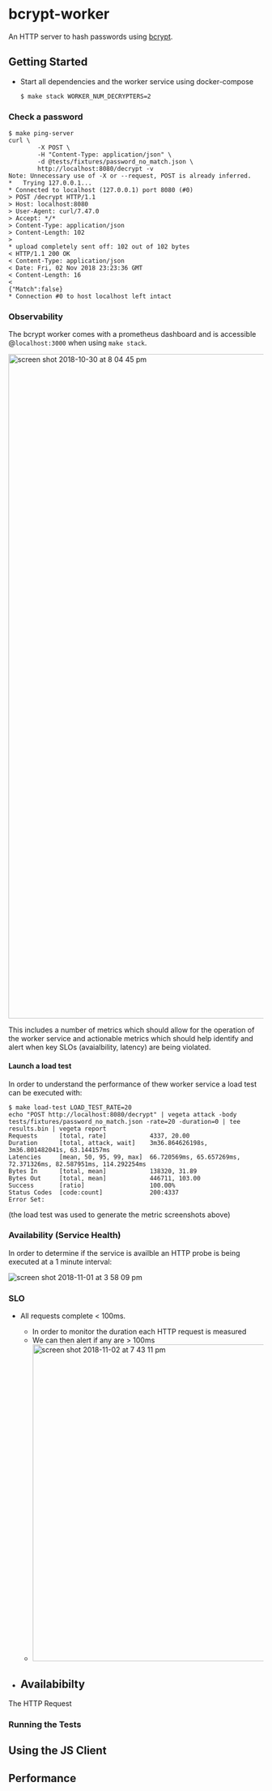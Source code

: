 # bcrypt-worker

An HTTP server to hash passwords using [bcrypt](https://en.wikipedia.org/wiki/Bcrypt). 

## Getting Started

- Start all dependencies and the worker service using docker-compose
  ```
  $ make stack WORKER_NUM_DECRYPTERS=2
  ```

### Check a password
```
$ make ping-server
curl \
        -X POST \
        -H "Content-Type: application/json" \
        -d @tests/fixtures/password_no_match.json \
        http://localhost:8080/decrypt -v
Note: Unnecessary use of -X or --request, POST is already inferred.
*   Trying 127.0.0.1...
* Connected to localhost (127.0.0.1) port 8080 (#0)
> POST /decrypt HTTP/1.1
> Host: localhost:8080
> User-Agent: curl/7.47.0
> Accept: */*
> Content-Type: application/json
> Content-Length: 102
>
* upload completely sent off: 102 out of 102 bytes
< HTTP/1.1 200 OK
< Content-Type: application/json
< Date: Fri, 02 Nov 2018 23:23:36 GMT
< Content-Length: 16
<
{"Match":false}
* Connection #0 to host localhost left intact
```

### Observability
The bcrypt worker comes with a prometheus dashboard and is accessible @`localhost:3000` when using `make stack`.

<img width="1313" alt="screen shot 2018-10-30 at 8 04 45 pm" src="https://user-images.githubusercontent.com/321963/47945296-5fb78e00-ded7-11e8-9006-cd7675ef3d24.png">

This includes a number of metrics which should allow for the operation of the worker service and actionable metrics which should help identify and alert when key SLOs (avaialbility, latency) are being violated.

#### Launch a load test
In order to understand the performance of thew worker service a load test can be executed with:

```
$ make load-test LOAD_TEST_RATE=20
echo "POST http://localhost:8080/decrypt" | vegeta attack -body tests/fixtures/password_no_match.json -rate=20 -duration=0 | tee results.bin | vegeta report
Requests      [total, rate]            4337, 20.00
Duration      [total, attack, wait]    3m36.864626198s, 3m36.801482041s, 63.144157ms
Latencies     [mean, 50, 95, 99, max]  66.720569ms, 65.657269ms, 72.371326ms, 82.587951ms, 114.292254ms
Bytes In      [total, mean]            138320, 31.89
Bytes Out     [total, mean]            446711, 103.00
Success       [ratio]                  100.00%
Status Codes  [code:count]             200:4337
Error Set:
```
(the load test was used to generate the metric screenshots above)

### Availability (Service Health)
In order to determine if the service is availble an HTTP probe is being executed at a 1 minute interval:

![screen shot 2018-11-01 at 3 58 09 pm](https://user-images.githubusercontent.com/321963/47885866-88735100-de0d-11e8-9e93-1f15df135179.png)


### SLO 
- All requests complete < 100ms.
  - In order to monitor the duration each HTTP request is measured 
  - We can then alert if any are > 100ms 
  - <img width="626" alt="screen shot 2018-11-02 at 7 43 11 pm" src="https://user-images.githubusercontent.com/321963/47945341-9e4d4880-ded7-11e8-81ad-faaf9e8d24f4.png">
  
- Availabibilty
   - 
The HTTP Request 


### Running the Tests


## Using the JS Client


## Performance
